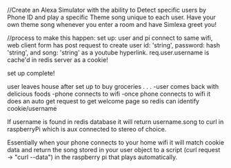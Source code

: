 //Create an Alexa Simulator with the ability to Detect specific users by Phone ID and play a specific Theme song unique to each user. Have your own theme song whenever you enter a room and have Simlexa greet you!

//process to make this happen:
set up:
user and pi connect to same wifi, web client form has post request to create user id: 'string', password: hash 'string', and song: 'string' as a youtube hyperlink.
req.user.username is cache'd in redis server as a cookie!

set up complete!

user leaves house after set up to buy groceries
.
.
.
-user comes back with delicious foods
-phone connects to wifi
-once phone connects to wifi it does an auto get request to get welcome page so redis can identify cookie/username

If username is found in redis database it will return username.song to curl in raspberryPi which is aux connected to stereo of choice.

Essentially when your phone connects to your home wifi it will match cookie data and return the song stored in your user object to a script (curl request -> "curl --data") in the raspberry pi that plays automatically.

